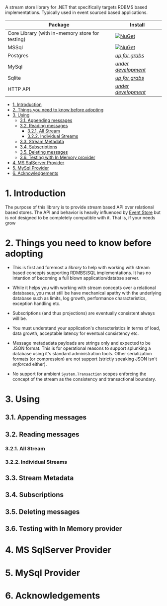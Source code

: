 A stream store library for .NET that specifically targets RDBMS based
implementations. Typically used in event sourced based applications.

| Package | Install |
| --- | --- |
| Core Library (with in-memory store for testing) | [![NuGet](https://img.shields.io/nuget/v/SqlStreamStore.svg)](https://www.nuget.org/packages/SqlStreamStore) |
| MSSql | [![NuGet](https://img.shields.io/nuget/v/SqlStreamStore.svg)](https://www.nuget.org/packages/SqlStreamStore.MsSql) |
| Postgres | [_up for grabs_](https://github.com/damianh/SqlStreamStore/issues/98) |
| MySql | [_under development_](https://github.com/damianh/SqlStreamStore/issues/29) |
| Sqlite | [_up for grabs_](https://github.com/damianh/SqlStreamStore/issues/28) |
| HTTP API | [_under development_](https://github.com/SQLStreamStore/SQLStreamStore.HAL) |

<!-- TOC -->

- [1. Introduction](#1-introduction)
- [2. Things you need to know before adopting](#2-things-you-need-to-know-before-adopting)
- [3. Using](#3-using)
    - [3.1. Appending messages](#31-appending-messages)
    - [3.2. Reading messages](#32-reading-messages)
        - [3.2.1. All Stream](#321-all-stream)
        - [3.2.2. Individual Streams](#322-individual-streams)
    - [3.3. Stream Metadata](#33-stream-metadata)
    - [3.4. Subscriptions](#34-subscriptions)
    - [3.5. Deleting messages](#35-deleting-messages)
    - [3.6. Testing with In Memory provider](#36-testing-with-in-memory-provider)
- [4. MS SqlServer Provider](#4-ms-sqlserver-provider)
- [5. MySql Provider](#5-mysql-provider)
- [6. Acknowledgements](#6-acknowledgements)

<!-- /TOC -->

# 1. Introduction

The purpose of this library is to provide stream based API over relational based
stores. The API and behavior is heavily influenced by [Event
Store](https://geteventstore.com) but is not designed to be completely
compatible with it. That is, if your needs grow 

# 2. Things you need to know before adopting

 - This is first and foremost a _library_ to help with working with stream based
   concepts supporting RDMBS\SQL implementations. It has no intention of
   becoming a full blown application/databse server.

 - While it helps you with working with stream concepts over a relational
   databases, you must still be have mechanical apathy with the underlying
   database such as limits, log growth, performance characteristics, exception
   handling etc.

 - Subscriptions (and thus projections) are eventually consistent always will
   be.

 - You must understand your application's characteristics in terms of load, data
   growth, acceptable latency for eventual consistency etc.

 - Message metadadata payloads are strings only and expected to be JSON format.
   This is for operational reasons to support splunking a database using it's
   standard administration tools. Other serialization formats (or compression)
   are not support (strictly speaking JSON isn't _enforced_ either).

 - No support for ambient `System.Transaction` scopes enforcing the concept of
   the stream as the consistency and transactional boundary.

# 3. Using

## 3.1. Appending messages

## 3.2. Reading messages

### 3.2.1. All Stream

### 3.2.2. Individual Streams

## 3.3. Stream Metadata

## 3.4. Subscriptions

## 3.5. Deleting messages

## 3.6. Testing with In Memory provider

# 4. MS SqlServer Provider

# 5. MySql Provider

# 6. Acknowledgements




